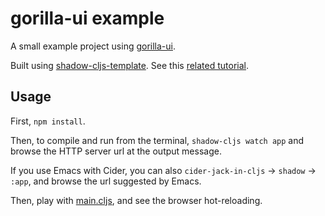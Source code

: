 # gorilla-ui example

A small example project using [gorilla-ui](https://github.com/pink-gorilla/gorilla-ui).

Built using [shadow-cljs-template](https://github.com/zamansky/shadow-cljs-template). See this [related tutorial](https://www.youtube.com/watch?v=BZNJi5pP8fU).

## Usage

First, `npm install`.

Then, to compile and run from the terminal, `shadow-cljs watch app` and browse the HTTP server url at the output message.

If you use Emacs with Cider, you can also `cider-jack-in-cljs` -> `shadow` -> `:app`, and browse the url suggested by Emacs.

Then, play with [main.cljs](./src/gorilla_ui_example/main.cljs), and see the browser hot-reloading.


